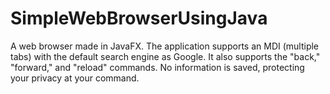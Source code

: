 # SimpleWebBrowserUsingJava
A web browser made in JavaFX. The application supports an MDI (multiple tabs) with the default search engine as Google. It also supports the "back," "forward," and "reload" commands. No information is saved, protecting your privacy at your command.
